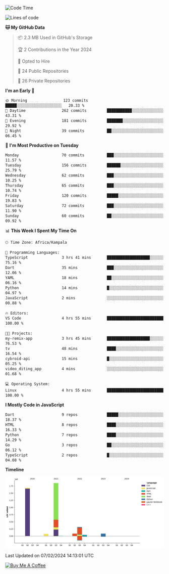 <!--START_SECTION:waka-->
![Code Time](http://img.shields.io/badge/Code%20Time-428%20hrs%2047%20mins-blue)

![Lines of code](https://img.shields.io/badge/From%20Hello%20World%20I%27ve%20Written-4.1%20million%20lines%20of%20code-blue)

**🐱 My GitHub Data** 

> 📦 2.3 MB Used in GitHub's Storage 
 > 
> 🏆 2 Contributions in the Year 2024
 > 
> 💼 Opted to Hire
 > 
> 📜 24 Public Repositories 
 > 
> 🔑 26 Private Repositories 
 > 
**I'm an Early 🐤** 

```text
🌞 Morning                123 commits         █████░░░░░░░░░░░░░░░░░░░░   20.33 % 
🌆 Daytime                262 commits         ███████████░░░░░░░░░░░░░░   43.31 % 
🌃 Evening                181 commits         ███████░░░░░░░░░░░░░░░░░░   29.92 % 
🌙 Night                  39 commits          ██░░░░░░░░░░░░░░░░░░░░░░░   06.45 % 
```
📅 **I'm Most Productive on Tuesday** 

```text
Monday                   70 commits          ███░░░░░░░░░░░░░░░░░░░░░░   11.57 % 
Tuesday                  156 commits         ██████░░░░░░░░░░░░░░░░░░░   25.79 % 
Wednesday                62 commits          ███░░░░░░░░░░░░░░░░░░░░░░   10.25 % 
Thursday                 65 commits          ███░░░░░░░░░░░░░░░░░░░░░░   10.74 % 
Friday                   120 commits         █████░░░░░░░░░░░░░░░░░░░░   19.83 % 
Saturday                 72 commits          ███░░░░░░░░░░░░░░░░░░░░░░   11.90 % 
Sunday                   60 commits          ██░░░░░░░░░░░░░░░░░░░░░░░   09.92 % 
```


📊 **This Week I Spent My Time On** 

```text
🕑︎ Time Zone: Africa/Kampala

💬 Programming Languages: 
TypeScript               3 hrs 41 mins       ███████████████████░░░░░░   75.16 % 
Dart                     35 mins             ███░░░░░░░░░░░░░░░░░░░░░░   12.06 % 
YAML                     18 mins             ██░░░░░░░░░░░░░░░░░░░░░░░   06.16 % 
Python                   14 mins             █░░░░░░░░░░░░░░░░░░░░░░░░   04.97 % 
JavaScript               2 mins              ░░░░░░░░░░░░░░░░░░░░░░░░░   00.88 % 

🔥 Editors: 
VS Code                  4 hrs 55 mins       █████████████████████████   100.00 % 

🐱‍💻 Projects: 
my-remix-app             3 hrs 45 mins       ███████████████████░░░░░░   76.53 % 
tv                       48 mins             ████░░░░░░░░░░░░░░░░░░░░░   16.54 % 
cybroid-api              15 mins             █░░░░░░░░░░░░░░░░░░░░░░░░   05.25 % 
video_diting_app         4 mins              ░░░░░░░░░░░░░░░░░░░░░░░░░   01.68 % 

💻 Operating System: 
Linux                    4 hrs 55 mins       █████████████████████████   100.00 % 
```

**I Mostly Code in JavaScript** 

```text
Dart                     9 repos             █████░░░░░░░░░░░░░░░░░░░░   18.37 % 
HTML                     8 repos             ████░░░░░░░░░░░░░░░░░░░░░   16.33 % 
Python                   7 repos             ████░░░░░░░░░░░░░░░░░░░░░   14.29 % 
Go                       3 repos             ██░░░░░░░░░░░░░░░░░░░░░░░   06.12 % 
TypeScript               2 repos             █░░░░░░░░░░░░░░░░░░░░░░░░   04.08 % 
```



**Timeline**

![Lines of Code chart](https://raw.githubusercontent.com/drexhacker/drexhacker/main/assets/bar_graph.png)


 Last Updated on 07/02/2024 14:13:01 UTC
<!--END_SECTION:waka-->

<a href="https://www.buymeacoffee.com/drexsoftorg" target="_blank"><img src="https://www.buymeacoffee.com/assets/img/custom_images/orange_img.png" alt="Buy Me A Coffee" style="height: 41px !important;width: 174px !important;box-shadow: 0px 3px 2px 0px rgba(190, 190, 190, 0.5) !important;-webkit-box-shadow: 0px 3px 2px 0px rgba(190, 190, 190, 0.5) !important;" ></a>


<!---
drexhacker/drexhacker is a ✨ special ✨ repository because its `README.md` (this file) appears on your GitHub profile.
You can click the Preview link to take a look at your changes.
--->
